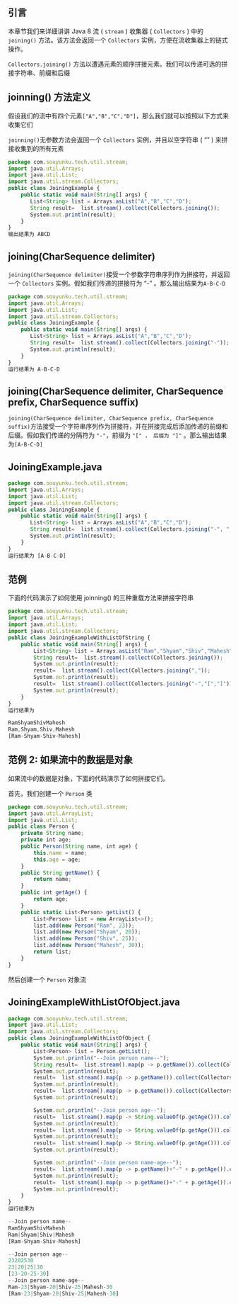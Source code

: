 

## 引言

本章节我们来详细讲讲 Java 8 流 ( `stream` ) 收集器 ( `Collectors` ) 中的 `joining()` 方法。该方法会返回一个 `Collectors` 实例，方便在流收集器上的链式操作。

`Collectors.joining()` 方法以遭遇元素的顺序拼接元素。我们可以传递可选的拼接字符串、前缀和后缀

## joinning() 方法定义

假设我们的流中有四个元素`["A","B","C","D"]`，那么我们就可以按照以下方式来收集它们

`joinning()`无参数方法会返回一个 `Collectors` 实例，并且以空字符串 ( “” ) 来拼接收集到的所有元素

```js 
package com.souyunku.tech.util.stream;
import java.util.Arrays;
import java.util.List;
import java.util.stream.Collectors;
public class JoiningExample {
    public static void main(String[] args) {
       List<String> list = Arrays.asList("A","B","C","D");
       String result=  list.stream().collect(Collectors.joining());
       System.out.println(result);
    }
}
输出结果为 ABCD
```

## joining(CharSequence delimiter)

`joining(CharSequence delimiter)`接受一个参数字符串序列作为拼接符，并返回一个 `Collectors` 实例。假如我们传递的拼接符为 “-” 。那么输出结果为`A-B-C-D`

```js 
package com.souyunku.tech.util.stream;
import java.util.Arrays;
import java.util.List;
import java.util.stream.Collectors;
public class JoiningExample {
    public static void main(String[] args) {
       List<String> list = Arrays.asList("A","B","C","D");
       String result=  list.stream().collect(Collectors.joining("-"));
       System.out.println(result);
    }
}
运行结果为 A-B-C-D
```

## joining(CharSequence delimiter, CharSequence prefix, CharSequence suffix)

`joining(CharSequence delimiter, CharSequence prefix, CharSequence suffix)`方法接受一个字符串序列作为拼接符，并在拼接完成后添加传递的前缀和后缀。假如我们传递的分隔符为 `"-"`，前缀为 `"[" ， 后缀为 "]"` 。那么输出结果为`[A-B-C-D]`

## JoiningExample.java

```js 
package com.souyunku.tech.util.stream;
import java.util.Arrays;
import java.util.List;
import java.util.stream.Collectors;
public class JoiningExample {
    public static void main(String[] args) {
       List<String> list = Arrays.asList("A","B","C","D");
       String result=  list.stream().collect(Collectors.joining("-", "[", "]"));
       System.out.println(result);
    }
}
运行结果为 [A-B-C-D]
```

## 范例

下面的代码演示了如何使用 joinning() 的三种重载方法来拼接字符串

```js 
package com.souyunku.tech.util.stream;
import java.util.Arrays;
import java.util.List;
import java.util.stream.Collectors;
public class JoiningExampleWithListOfString {
    public static void main(String[] args) {
        List<String> list = Arrays.asList("Ram","Shyam","Shiv","Mahesh");
        String result=  list.stream().collect(Collectors.joining());
        System.out.println(result);
        result=  list.stream().collect(Collectors.joining(","));
        System.out.println(result);        
        result=  list.stream().collect(Collectors.joining("-","[","]"));
        System.out.println(result);        
    }       
} 
运行结果为

RamShyamShivMahesh
Ram,Shyam,Shiv,Mahesh
[Ram-Shyam-Shiv-Mahesh]
```

## 范例 2: 如果流中的数据是对象

如果流中的数据是对象，下面的代码演示了如何拼接它们。

首先，我们创建一个 `Person` 类

```js 
package com.souyunku.tech.util.stream;
import java.util.ArrayList;
import java.util.List;
public class Person {
    private String name;
    private int age;
    public Person(String name, int age) {
        this.name = name;
        this.age = age;
    }
    public String getName() {
        return name;
    }
    public int getAge() {
        return age;
    }
    public static List<Person> getList() {
        List<Person> list = new ArrayList<>();
        list.add(new Person("Ram", 23));
        list.add(new Person("Shyam", 20));
        list.add(new Person("Shiv", 25));
        list.add(new Person("Mahesh", 30));
        return list;
    }
}
```

然后创建一个 `Person` 对象流

## JoiningExampleWithListOfObject.java

```js 
package com.souyunku.tech.util.stream;
import java.util.List;
import java.util.stream.Collectors;
public class JoiningExampleWithListOfObject {
    public static void main(String[] args) {
        List<Person> list = Person.getList();
        System.out.println("--Join person name--");
        String result=  list.stream().map(p -> p.getName()).collect(Collectors.joining());
        System.out.println(result);
        result=  list.stream().map(p -> p.getName()).collect(Collectors.joining("|"));
        System.out.println(result);
        result=  list.stream().map(p -> p.getName()).collect(Collectors.joining("-","[","]"));
        System.out.println(result);

        System.out.println("--Join person age--");
        result=  list.stream().map(p -> String.valueOf(p.getAge())).collect(Collectors.joining());
        System.out.println(result);
        result=  list.stream().map(p -> String.valueOf(p.getAge())).collect(Collectors.joining("|"));
        System.out.println(result);
        result=  list.stream().map(p -> String.valueOf(p.getAge())).collect(Collectors.joining("-","[","]"));
        System.out.println(result);       

        System.out.println("--Join person name-age--");
        result=  list.stream().map(p -> p.getName()+"-" + p.getAge()).collect(Collectors.joining("|"));
        System.out.println(result);
        result=  list.stream().map(p -> p.getName()+"-" + p.getAge()).collect(Collectors.joining("|","[","]"));
        System.out.println(result);        
    }       
} 
运行结果为

--Join person name--
RamShyamShivMahesh
Ram|Shyam|Shiv|Mahesh
[Ram-Shyam-Shiv-Mahesh]

--Join person age--
23202530
23|20|25|30
[23-20-25-30]
--Join person name-age--
Ram-23|Shyam-20|Shiv-25|Mahesh-30
[Ram-23|Shyam-20|Shiv-25|Mahesh-30]
```

